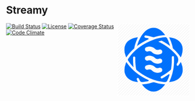 # Streamy

<img src="https://github.com/abhioncbr/Streamy/raw/master/Streamy.png" align="right" style="width:200px;">

[![Build Status](https://travis-ci.org/abhioncbr/Streamy.svg?branch=master)](https://travis-ci.org/abhioncbr/Streamy/)
[![License](http://img.shields.io/:license-Apache%202-blue.svg)](http://www.apache.org/licenses/LICENSE-2.0.txt)
[![Coverage Status](https://coveralls.io/repos/github/abhioncbr/Streamy/badge.svg?branch=master)](https://coveralls.io/github/abhioncbr/Streamy?branch=master)
[![Code Climate](https://codeclimate.com/github/codeclimate/codeclimate/badges/gpa.svg)](https://codeclimate.com/github/abhioncbr/Streamy)